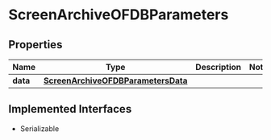 

# ScreenArchiveOFDBParameters


## Properties

Name | Type | Description | Notes
------------ | ------------- | ------------- | -------------
**data** | [**ScreenArchiveOFDBParametersData**](ScreenArchiveOFDBParametersData.md) |  | 


## Implemented Interfaces

* Serializable


